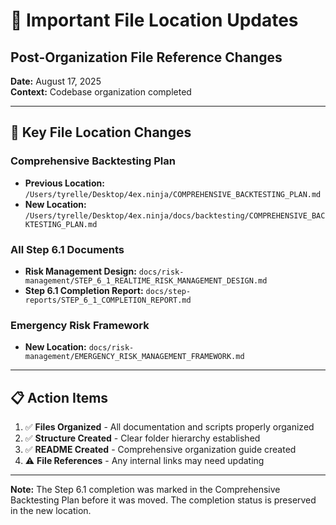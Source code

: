 # 📝 Important File Location Updates
## Post-Organization File Reference Changes

**Date:** August 17, 2025  
**Context:** Codebase organization completed

---

## 🔄 **Key File Location Changes**

### **Comprehensive Backtesting Plan**
- **Previous Location:** `/Users/tyrelle/Desktop/4ex.ninja/COMPREHENSIVE_BACKTESTING_PLAN.md`
- **New Location:** `/Users/tyrelle/Desktop/4ex.ninja/docs/backtesting/COMPREHENSIVE_BACKTESTING_PLAN.md`

### **All Step 6.1 Documents**
- **Risk Management Design:** `docs/risk-management/STEP_6_1_REALTIME_RISK_MANAGEMENT_DESIGN.md`
- **Step 6.1 Completion Report:** `docs/step-reports/STEP_6_1_COMPLETION_REPORT.md`

### **Emergency Risk Framework**
- **New Location:** `docs/risk-management/EMERGENCY_RISK_MANAGEMENT_FRAMEWORK.md`

---

## 📋 **Action Items**

1. ✅ **Files Organized** - All documentation and scripts properly organized
2. ✅ **Structure Created** - Clear folder hierarchy established
3. ✅ **README Created** - Comprehensive organization guide created
4. ⚠️ **File References** - Any internal links may need updating

---

**Note:** The Step 6.1 completion was marked in the Comprehensive Backtesting Plan before it was moved. The completion status is preserved in the new location.
